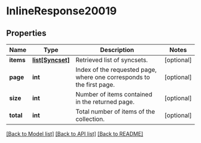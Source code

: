 # InlineResponse20019

## Properties
Name | Type | Description | Notes
------------ | ------------- | ------------- | -------------
**items** | [**list[Syncset]**](Syncset.md) | Retrieved list of syncsets. | [optional] 
**page** | **int** | Index of the requested page, where one corresponds to the first page. | [optional] 
**size** | **int** | Number of items contained in the returned page. | [optional] 
**total** | **int** | Total number of items of the collection. | [optional] 

[[Back to Model list]](../README.md#documentation-for-models) [[Back to API list]](../README.md#documentation-for-api-endpoints) [[Back to README]](../README.md)


